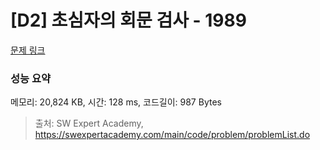 # [D2] 초심자의 회문 검사 - 1989 

[문제 링크](https://swexpertacademy.com/main/code/problem/problemDetail.do?contestProbId=AV5PyTLqAf4DFAUq) 

### 성능 요약

메모리: 20,824 KB, 시간: 128 ms, 코드길이: 987 Bytes



> 출처: SW Expert Academy, https://swexpertacademy.com/main/code/problem/problemList.do